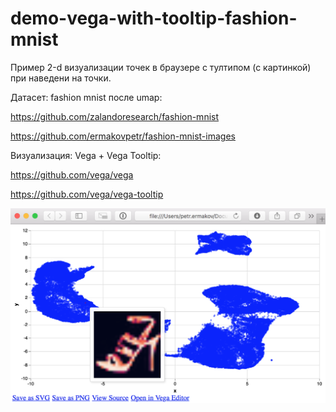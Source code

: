# demo-vega-with-tooltip-fashion-mnist
Пример 2-d визуализации точек в браузере с тултипом (с картинкой) при наведени на точки.


Датасет: fashion mnist после umap:

https://github.com/zalandoresearch/fashion-mnist

https://github.com/ermakovpetr/fashion-mnist-images


Визуализация: Vega + Vega Tooltip:

https://github.com/vega/vega

https://github.com/vega/vega-tooltip

![How it looks](https://github.com/ermakovpetr/demo-vega-with-tooltip-fashion-mnist/blob/master/demo-vega-with-tooltip-fashion-mnist.png)
